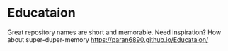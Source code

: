 # Educataion
Great repository names are short and memorable. Need inspiration? How about super-duper-memory
https://paran6890.github.io/Educataion/
